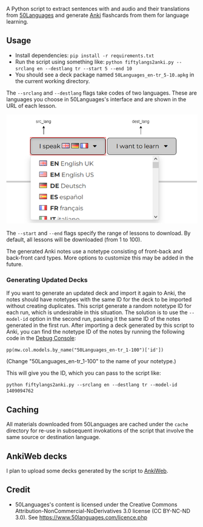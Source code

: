 A Python script to extract sentences with and audio and their translations from [50Languages](https://www.50languages.com/)
and generate [Anki](https://apps.ankiweb.net/) flashcards from them for language learning.

## Usage

- Install dependencies: `pip install -r requirements.txt`
- Run the script using something like: `python fiftylangs2anki.py --srclang en --destlang tr --start 5 --end 10`
- You should see a deck package named `50Languages_en-tr_5-10.apkg` in the current working directory.

The `--srclang` and `--destlang` flags take codes of two languages. These are languages you choose in 50Languages's interface
and are shown in the URL of each lesson.

![50Languages's language chooser](50langs-langchooser.png)

The `--start` and `--end` flags specify the range of lessons to download. By default,
all lessons will be downloaded (from 1 to 100).

The generated Anki notes use a notetype consisting of front-back and back-front card types.
More options to customize this may be added in the future.

### Generating Updated Decks

If you want to generate an updated deck and import it again to Anki,
the notes should have notetypes with the same ID for the deck to be imported without creating duplicates.
This script generate a random notetype ID for each run, which is undesirable in this situation.
The solution is to use the `--model-id` option in the second run, passing it the same ID of the notes
generated in the first run. After importing a deck generated by this script to Anki,
you can find the notetype ID of the notes by running the following code in the [Debug Console](https://docs.ankiweb.net/misc.html#debug-console):
```
pp(mw.col.models.by_name("50Languages_en-tr_1-100")['id'])
```
(Change "50Languages_en-tr_1-100" to the name of your notetype.)

This will give you the ID, which you can pass to the script like:
```
python fiftylangs2anki.py --srclang en --destlang tr --model-id 1409094762
```

## Caching

All materials downloaded from 50Languages are cached under the `cache` directory for re-use in subsequent
invokations of the script that involve the same source or destination language.

## AnkiWeb decks

I plan to upload some decks generated by the script to [AnkiWeb](https://ankiweb.net/shared/decks/).

## Credit

- 50Languages's content is licensed under the Creative Commons Attribution-NonCommercial-NoDerivatives 3.0 license (CC BY-NC-ND 3.0). See https://www.50languages.com/licence.php
